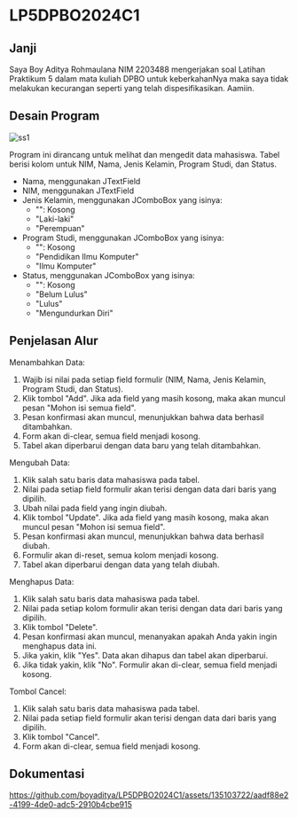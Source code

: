 # LP5DPBO2024C1

## Janji
Saya Boy Aditya Rohmaulana NIM 2203488 mengerjakan
soal Latihan Praktikum 5 dalam mata kuliah DPBO
untuk keberkahanNya maka saya tidak melakukan kecurangan seperti yang telah dispesifikasikan. Aamiin.

## Desain Program
![ss1](https://github.com/boyaditya/LP5DPBO2024C1/assets/135103722/f2f4c987-d460-4bdd-860d-904cbd30c422)

Program ini dirancang untuk melihat dan mengedit data mahasiswa. Tabel berisi kolom untuk NIM, Nama, Jenis Kelamin, Program Studi, dan Status.
- Nama, menggunakan JTextField
- NIM, menggunakan JTextField
- Jenis Kelamin, menggunakan JComboBox yang isinya:
  - "": Kosong
  - "Laki-laki"
  - "Perempuan"
- Program Studi, menggunakan JComboBox yang isinya:
  - "": Kosong
  - "Pendidikan Ilmu Komputer"
  - "Ilmu Komputer"
- Status, menggunakan JComboBox yang isinya:
  - "": Kosong
  - "Belum Lulus"
  - "Lulus"
  - "Mengundurkan Diri"
 
## Penjelasan Alur
Menambahkan Data:
1. Wajib isi nilai pada setiap field formulir (NIM, Nama, Jenis Kelamin, Program Studi, dan Status).
2. Klik tombol "Add". Jika ada field yang masih kosong, maka akan muncul pesan "Mohon isi semua field".
3. Pesan konfirmasi akan muncul, menunjukkan bahwa data berhasil ditambahkan.
4. Form akan di-clear, semua field menjadi kosong.
5. Tabel akan diperbarui dengan data baru yang telah ditambahkan.
     
Mengubah Data:
1. Klik salah satu baris data mahasiswa pada tabel.
2. Nilai pada setiap field formulir akan terisi dengan data dari baris yang dipilih.
3. Ubah nilai pada field yang ingin diubah.
4. Klik tombol "Update". Jika ada field yang masih kosong, maka akan muncul pesan "Mohon isi semua field".
5. Pesan konfirmasi akan muncul, menunjukkan bahwa data berhasil diubah.
6. Formulir akan di-reset, semua kolom menjadi kosong.
7. Tabel akan diperbarui dengan data yang telah diubah.
     
Menghapus Data:
1. Klik salah satu baris data mahasiswa pada tabel.
2. Nilai pada setiap kolom formulir akan terisi dengan data dari baris yang dipilih.
3. Klik tombol "Delete".
4. Pesan konfirmasi akan muncul, menanyakan apakah Anda yakin ingin menghapus data ini.
5. Jika yakin, klik "Yes". Data akan dihapus dan tabel akan diperbarui.
6. Jika tidak yakin, klik "No". Formulir akan di-clear, semua field menjadi kosong.
   
Tombol Cancel:
1. Klik salah satu baris data mahasiswa pada tabel.
2. Nilai pada setiap field formulir akan terisi dengan data dari baris yang dipilih.
3. Klik tombol "Cancel".
4. Form akan di-clear, semua field menjadi kosong.

## Dokumentasi

https://github.com/boyaditya/LP5DPBO2024C1/assets/135103722/aadf88e2-4199-4de0-adc5-2910b4cbe915

